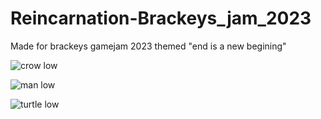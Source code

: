 # Reincarnation-Brackeys_jam_2023
 Made for brackeys gamejam 2023 themed "end is a new begining"

 ![crow low](https://github.com/BhaveshSolanki32/Reincarnation_Brackeys_jam_2023/assets/66202955/ddfb0d2c-3773-48d2-81a8-5bd6b00fb44e)
 
![man low](https://github.com/BhaveshSolanki32/Reincarnation_Brackeys_jam_2023/assets/66202955/745dd86d-70f5-4469-9d28-9fb954be1c81)

![turtle low](https://github.com/BhaveshSolanki32/Reincarnation_Brackeys_jam_2023/assets/66202955/05506f4d-b74d-459b-bb17-09d843a070e6)
